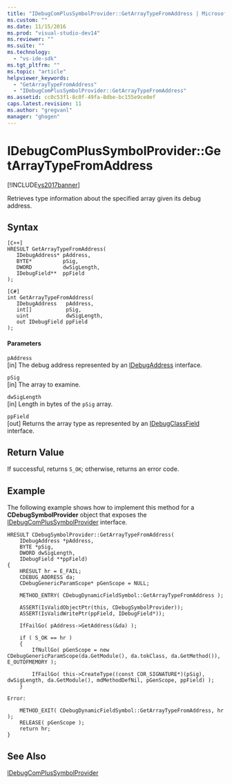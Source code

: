 ```yaml
---
title: "IDebugComPlusSymbolProvider::GetArrayTypeFromAddress | Microsoft Docs"
ms.custom: ""
ms.date: 11/15/2016
ms.prod: "visual-studio-dev14"
ms.reviewer: ""
ms.suite: ""
ms.technology: 
  - "vs-ide-sdk"
ms.tgt_pltfrm: ""
ms.topic: "article"
helpviewer_keywords: 
  - "GetArrayTypeFromAddress"
  - "IDebugComPlusSymbolProvider::GetArrayTypeFromAddress"
ms.assetid: cc0c53f1-8c0f-49fa-8dbe-bc155e9ce0ef
caps.latest.revision: 11
ms.author: "gregvanl"
manager: "ghogen"
---
```

# IDebugComPlusSymbolProvider::GetArrayTypeFromAddress
[!INCLUDE[vs2017banner](../../../includes/vs2017banner.md)]

Retrieves type information about the specified array given its debug address.  
  
## Syntax  
  
```  
[C++]  
HRESULT GetArrayTypeFromAddress(  
   IDebugAddress* pAddress,  
   BYTE*          pSig,  
   DWORD          dwSigLength,  
   IDebugField**  ppField  
);  
```  
  
```  
[C#]  
int GetArrayTypeFromAddress(  
   IDebugAddress   pAddress,  
   int[]           pSig,  
   uint            dwSigLength,  
   out IDebugField ppField  
);  
```  
  
#### Parameters  
 `pAddress`  
 [in] The debug address represented by an [IDebugAddress](../../../extensibility/debugger/reference/idebugaddress.md) interface.  
  
 `pSig`  
 [in] The array to examine.  
  
 `dwSigLength`  
 [in] Length in bytes of the `pSig` array.  
  
 `ppField`  
 [out] Returns the array type as represented by an [IDebugClassField](../../../extensibility/debugger/reference/idebugclassfield.md) interface.  
  
## Return Value  
 If successful, returns `S_OK`; otherwise, returns an error code.  
  
## Example  
 The following example shows how to implement this method for a **CDebugSymbolProvider** object that exposes the [IDebugComPlusSymbolProvider](../../../extensibility/debugger/reference/idebugcomplussymbolprovider.md) interface.  
  
```cpp#  
HRESULT CDebugSymbolProvider::GetArrayTypeFromAddress(  
    IDebugAddress *pAddress,  
    BYTE *pSig,  
    DWORD dwSigLength,  
    IDebugField **ppField)  
{  
    HRESULT hr = E_FAIL;  
    CDEBUG_ADDRESS da;  
    CDebugGenericParamScope* pGenScope = NULL;  
  
    METHOD_ENTRY( CDebugDynamicFieldSymbol::GetArrayTypeFromAddress );  
  
    ASSERT(IsValidObjectPtr(this, CDebugSymbolProvider));  
    ASSERT(IsValidWritePtr(ppField, IDebugField*));  
  
    IfFailGo( pAddress->GetAddress(&da) );  
  
    if ( S_OK == hr )  
    {  
        IfNullGo( pGenScope = new CDebugGenericParamScope(da.GetModule(), da.tokClass, da.GetMethod()), E_OUTOFMEMORY );  
  
        IfFailGo( this->CreateType((const COR_SIGNATURE*)(pSig), dwSigLength, da.GetModule(), mdMethodDefNil, pGenScope, ppField) );  
    }  
  
Error:  
  
    METHOD_EXIT( CDebugDynamicFieldSymbol::GetArrayTypeFromAddress, hr );  
    RELEASE( pGenScope );  
    return hr;  
}  
```  
  
## See Also  
 [IDebugComPlusSymbolProvider](../../../extensibility/debugger/reference/idebugcomplussymbolprovider.md)

